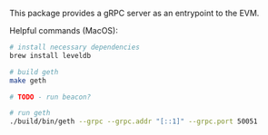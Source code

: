 This package provides a gRPC server as an entrypoint to the EVM.

Helpful commands (MacOS):
```bash
# install necessary dependencies
brew install leveldb

# build geth
make geth

# TODO - run beacon?

# run geth
./build/bin/geth --grpc --grpc.addr "[::1]" --grpc.port 50051
```

